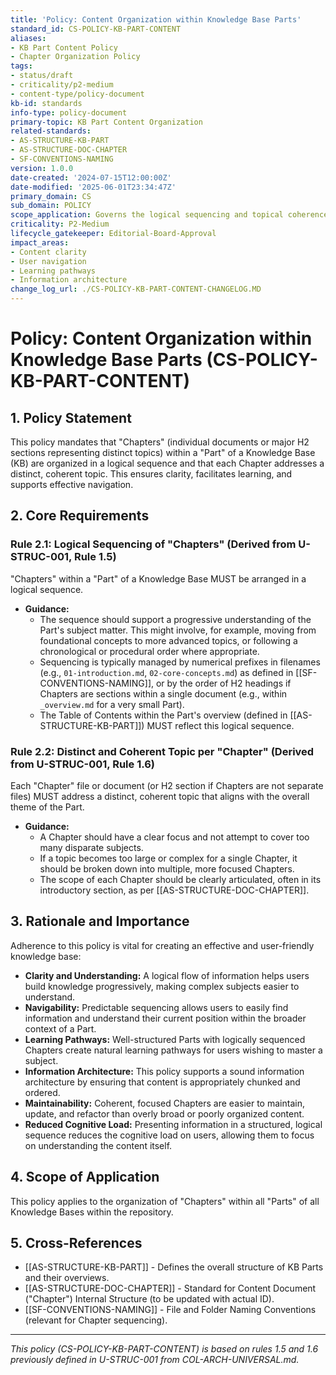 ```yaml
---
title: 'Policy: Content Organization within Knowledge Base Parts'
standard_id: CS-POLICY-KB-PART-CONTENT
aliases:
- KB Part Content Policy
- Chapter Organization Policy
tags:
- status/draft
- criticality/p2-medium
- content-type/policy-document
kb-id: standards
info-type: policy-document
primary-topic: KB Part Content Organization
related-standards:
- AS-STRUCTURE-KB-PART
- AS-STRUCTURE-DOC-CHAPTER
- SF-CONVENTIONS-NAMING
version: 1.0.0
date-created: '2024-07-15T12:00:00Z'
date-modified: '2025-06-01T23:34:47Z'
primary_domain: CS
sub_domain: POLICY
scope_application: Governs the logical sequencing and topical coherence of 'Chapters' (individual documents or H2 sections) within a Knowledge Base 'Part'.
criticality: P2-Medium
lifecycle_gatekeeper: Editorial-Board-Approval
impact_areas:
- Content clarity
- User navigation
- Learning pathways
- Information architecture
change_log_url: ./CS-POLICY-KB-PART-CONTENT-CHANGELOG.MD
---
```


# Policy: Content Organization within Knowledge Base Parts (CS-POLICY-KB-PART-CONTENT)

## 1. Policy Statement

This policy mandates that "Chapters" (individual documents or major H2 sections representing distinct topics) within a "Part" of a Knowledge Base (KB) are organized in a logical sequence and that each Chapter addresses a distinct, coherent topic. This ensures clarity, facilitates learning, and supports effective navigation.

## 2. Core Requirements

### Rule 2.1: Logical Sequencing of "Chapters" (Derived from U-STRUC-001, Rule 1.5)
"Chapters" within a "Part" of a Knowledge Base MUST be arranged in a logical sequence.
*   **Guidance:**
    *   The sequence should support a progressive understanding of the Part's subject matter. This might involve, for example, moving from foundational concepts to more advanced topics, or following a chronological or procedural order where appropriate.
    *   Sequencing is typically managed by numerical prefixes in filenames (e.g., `01-introduction.md`, `02-core-concepts.md`) as defined in [[SF-CONVENTIONS-NAMING]], or by the order of H2 headings if Chapters are sections within a single document (e.g., within `_overview.md` for a very small Part).
    *   The Table of Contents within the Part's overview (defined in [[AS-STRUCTURE-KB-PART]]) MUST reflect this logical sequence.

### Rule 2.2: Distinct and Coherent Topic per "Chapter" (Derived from U-STRUC-001, Rule 1.6)
Each "Chapter" file or document (or H2 section if Chapters are not separate files) MUST address a distinct, coherent topic that aligns with the overall theme of the Part.
*   **Guidance:**
    *   A Chapter should have a clear focus and not attempt to cover too many disparate subjects.
    *   If a topic becomes too large or complex for a single Chapter, it should be broken down into multiple, more focused Chapters.
    *   The scope of each Chapter should be clearly articulated, often in its introductory section, as per [[AS-STRUCTURE-DOC-CHAPTER]].

## 3. Rationale and Importance

Adherence to this policy is vital for creating an effective and user-friendly knowledge base:

*   **Clarity and Understanding:** A logical flow of information helps users build knowledge progressively, making complex subjects easier to understand.
*   **Navigability:** Predictable sequencing allows users to easily find information and understand their current position within the broader context of a Part.
*   **Learning Pathways:** Well-structured Parts with logically sequenced Chapters create natural learning pathways for users wishing to master a subject.
*   **Information Architecture:** This policy supports a sound information architecture by ensuring that content is appropriately chunked and ordered.
*   **Maintainability:** Coherent, focused Chapters are easier to maintain, update, and refactor than overly broad or poorly organized content.
*   **Reduced Cognitive Load:** Presenting information in a structured, logical sequence reduces the cognitive load on users, allowing them to focus on understanding the content itself.

## 4. Scope of Application

This policy applies to the organization of "Chapters" within all "Parts" of all Knowledge Bases within the repository.

## 5. Cross-References
- [[AS-STRUCTURE-KB-PART]] - Defines the overall structure of KB Parts and their overviews.
- [[AS-STRUCTURE-DOC-CHAPTER]] - Standard for Content Document ("Chapter") Internal Structure (to be updated with actual ID).
- [[SF-CONVENTIONS-NAMING]] - File and Folder Naming Conventions (relevant for Chapter sequencing).

---
*This policy (CS-POLICY-KB-PART-CONTENT) is based on rules 1.5 and 1.6 previously defined in U-STRUC-001 from COL-ARCH-UNIVERSAL.md.*

